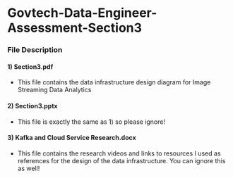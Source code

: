 # Govtech-Data-Engineer-Assessment-Section3


### File Description

#### 1) Section3.pdf
- This file contains the data infrastructure design diagram for Image Streaming Data Analytics

#### 2) Section3.pptx
- This file is exactly the same as 1) so please ignore!

#### 3) Kafka and Cloud Service Research.docx
- This file contains the research videos and links to resources I used as references for the design of the data infrastructure. You can ignore this as well!   
